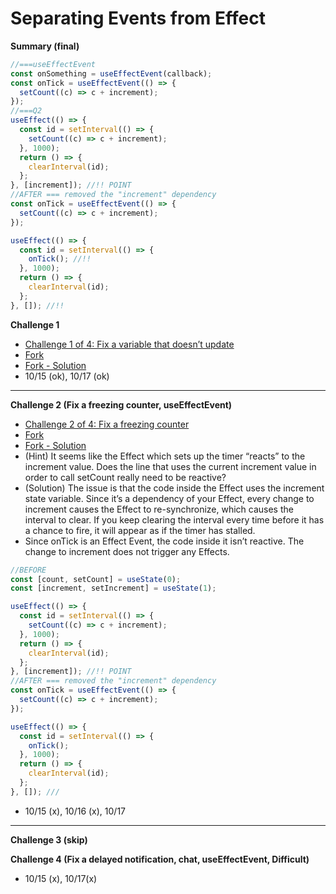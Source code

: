 # Separating Events from Effect

**Summary (final)**

```js
//===useEffectEvent
const onSomething = useEffectEvent(callback);
const onTick = useEffectEvent(() => {
  setCount((c) => c + increment);
});
//===Q2
useEffect(() => {
  const id = setInterval(() => {
    setCount((c) => c + increment);
  }, 1000);
  return () => {
    clearInterval(id);
  };
}, [increment]); //!! POINT
//AFTER === removed the "increment" dependency
const onTick = useEffectEvent(() => {
  setCount((c) => c + increment);
});

useEffect(() => {
  const id = setInterval(() => {
    onTick(); //!!
  }, 1000);
  return () => {
    clearInterval(id);
  };
}, []); //!!
```

**Challenge 1**

- [Challenge 1 of 4: Fix a variable that doesn’t update](https://react.dev/learn/separating-events-from-effects#fix-a-variable-that-doesnt-update)
- [Fork](https://codesandbox.io/p/sandbox/cqqgf2)
- [Fork - Solution](https://codesandbox.io/p/sandbox/vnsrrl?file=%2Fsrc%2FApp.js)
- 10/15 (ok), 10/17 (ok)

<hr />

**Challenge 2 (Fix a freezing counter, useEffectEvent)**

- [Challenge 2 of 4: Fix a freezing counter](https://react.dev/learn/separating-events-from-effects#fix-a-variable-that-doesnt-update)
- [Fork](https://codesandbox.io/p/sandbox/t6jytl)
- [Fork - Solution]()
- (Hint) It seems like the Effect which sets up the timer “reacts” to the increment value. Does the line that uses the current increment value in order to call setCount really need to be reactive?
- (Solution) The issue is that the code inside the Effect uses the increment state variable. Since it’s a dependency of your Effect, every change to increment causes the Effect to re-synchronize, which causes the interval to clear. If you keep clearing the interval every time before it has a chance to fire, it will appear as if the timer has stalled.
- Since onTick is an Effect Event, the code inside it isn’t reactive. The change to increment does not trigger any Effects.

```js
//BEFORE
const [count, setCount] = useState(0);
const [increment, setIncrement] = useState(1);

useEffect(() => {
  const id = setInterval(() => {
    setCount((c) => c + increment);
  }, 1000);
  return () => {
    clearInterval(id);
  };
}, [increment]); //!! POINT
//AFTER === removed the "increment" dependency
const onTick = useEffectEvent(() => {
  setCount((c) => c + increment);
});

useEffect(() => {
  const id = setInterval(() => {
    onTick();
  }, 1000);
  return () => {
    clearInterval(id);
  };
}, []); ///
```

- 10/15 (x), 10/16 (x), 10/17

<hr />

**Challenge 3 (skip)**

**Challenge 4 (Fix a delayed notification, chat, useEffectEvent, Difficult)**

- 10/15 (x), 10/17(x)
